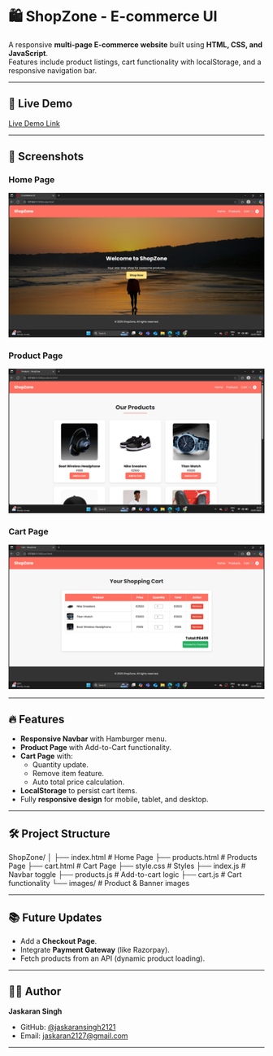 # 🛍 ShopZone - E-commerce UI

A responsive **multi-page E-commerce website** built using **HTML, CSS, and JavaScript**.  
Features include product listings, cart functionality with localStorage, and a responsive navigation bar.

---

## 🚀 Live Demo
[Live Demo Link](https://cartnexus.netlify.app/)  


---

## 📸 Screenshots

### Home Page
![Home Page](images/screenshot-home.png)

### Product Page
![Product Page](images/screenshot-products.png)

### Cart Page
![Cart Page](images/screenshot-cart.png)

---

## 🔥 Features
- **Responsive Navbar** with Hamburger menu.
- **Product Page** with Add-to-Cart functionality.
- **Cart Page** with:
  - Quantity update.
  - Remove item feature.
  - Auto total price calculation.
- **LocalStorage** to persist cart items.
- Fully **responsive design** for mobile, tablet, and desktop.

---

## 🛠 Project Structure
ShopZone/
│
├── index.html # Home Page
├── products.html # Products Page
├── cart.html # Cart Page
├── style.css # Styles
├── index.js # Navbar toggle
├── products.js # Add-to-cart logic
├── cart.js # Cart functionality
└── images/ # Product & Banner images


---

## 📚 Future Updates
- Add a **Checkout Page**.
- Integrate **Payment Gateway** (like Razorpay).
- Fetch products from an API (dynamic product loading).

---

## 👨‍💻 Author
**Jaskaran Singh**  
- GitHub: [@jaskaransingh2121](https://github.com/jaskaransingh2121)  
- Email: jaskaran2127@gmail.com  

---
